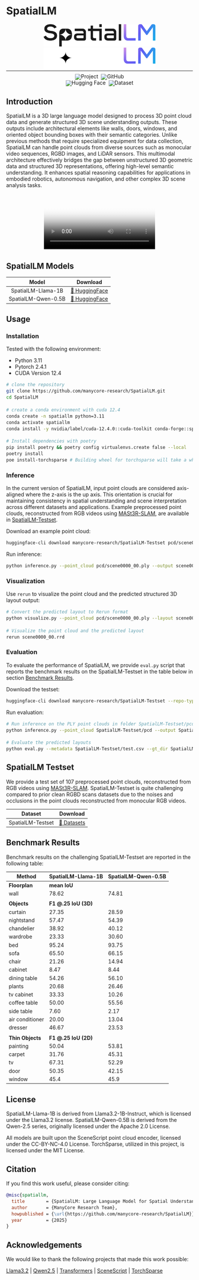 # SpatialLM

<!-- markdownlint-disable first-line-h1 -->
<!-- markdownlint-disable html -->
<!-- markdownlint-disable no-duplicate-header -->

<div align="center">
  <img src="figures/logo_light.png#gh-light-mode-only" width="60%" alt="SpatialLM" />
  <img src="figures/logo_dark.png#gh-dark-mode-only" width="60%" alt="SpatialLM" />
</div>
<hr style="margin-top: 0; margin-bottom: 8px;">
<div align="center" style="margin-top: 0; padding-top: 0; line-height: 1;">
    <a href="https://manycore-research.github.io/SpatialLM" target="_blank" style="margin: 2px;"><img alt="Project"
    src="https://img.shields.io/badge/🌐%20Website-SpatialLM-ffc107?color=42a5f5&logoColor=white" style="display: inline-block; vertical-align: middle;"/></a>
    <a href="https://github.com/manycore-research/SpatialLM" target="_blank" style="margin: 2px;"><img alt="GitHub"
    src="https://img.shields.io/badge/GitHub-SpatialLM-24292e?logo=github&logoColor=white" style="display: inline-block; vertical-align: middle;"/></a>
</div>
<div align="center" style="line-height: 1;">
    <a href="https://huggingface.co/manycore-research/SpatialLM-Llama-1B" target="_blank" style="margin: 2px;"><img alt="Hugging Face"
    src="https://img.shields.io/badge/%F0%9F%A4%97%20Hugging%20Face-SpatialLM%201B-ffc107?color=ffc107&logoColor=white" style="display: inline-block; vertical-align: middle;"/></a>
    <a href="https://huggingface.co/datasets/manycore-research/SpatialLM-Testset" target="_blank" style="margin: 2px;"><img alt="Dataset"
    src="https://img.shields.io/badge/%F0%9F%A4%97%20Dataset-SpatialLM-ffc107?color=ffc107&logoColor=white" style="display: inline-block; vertical-align: middle;"/></a>
</div>

## Introduction

SpatialLM is a 3D large language model designed to process 3D point cloud data and generate structured 3D scene understanding outputs. These outputs include architectural elements like walls, doors, windows, and oriented object bounding boxes with their semantic categories. Unlike previous methods that require specialized equipment for data collection, SpatialLM can handle point clouds from diverse sources such as monocular video sequences, RGBD images, and LiDAR sensors. This multimodal architecture effectively bridges the gap between unstructured 3D geometric data and structured 3D representations, offering high-level semantic understanding. It enhances spatial reasoning capabilities for applications in embodied robotics, autonomous navigation, and other complex 3D scene analysis tasks.

<div align="center">
  <video src="https://github.com/user-attachments/assets/c0218d6a-f676-41f8-ae76-bba228866306" poster="figures/cover.png"> </video>
</div>

## SpatialLM Models

<div align="center">

|      **Model**      | **Download**                                                                   |
| :-----------------: | ------------------------------------------------------------------------------ |
| SpatialLM-Llama-1B  | [🤗 HuggingFace](https://huggingface.co/manycore-research/SpatialLM-Llama-1B)  |
| SpatialLM-Qwen-0.5B | [🤗 HuggingFace](https://huggingface.co/manycore-research/SpatialLM-Qwen-0.5B) |

</div>

## Usage

### Installation

Tested with the following environment:

- Python 3.11
- Pytorch 2.4.1
- CUDA Version 12.4

```bash
# clone the repository
git clone https://github.com/manycore-research/SpatialLM.git
cd SpatialLM

# create a conda environment with cuda 12.4
conda create -n spatiallm python=3.11
conda activate spatiallm
conda install -y nvidia/label/cuda-12.4.0::cuda-toolkit conda-forge::sparsehash

# Install dependencies with poetry
pip install poetry && poetry config virtualenvs.create false --local
poetry install
poe install-torchsparse # Building wheel for torchsparse will take a while
```

### Inference

In the current version of SpatialLM, input point clouds are considered axis-aligned where the z-axis is the up axis. This orientation is crucial for maintaining consistency in spatial understanding and scene interpretation across different datasets and applications.
Example preprocessed point clouds, reconstructed from RGB videos using [MASt3R-SLAM](https://github.com/rmurai0610/MASt3R-SLAM), are available in [SpatialLM-Testset](#spatiallm-testset).

Download an example point cloud:

```bash
huggingface-cli download manycore-research/SpatialLM-Testset pcd/scene0000_00.ply --repo-type dataset --local-dir .
```

Run inference:

```bash
python inference.py --point_cloud pcd/scene0000_00.ply --output scene0000_00.txt --model_path manycore-research/SpatialLM-Llama-1B
```

### Visualization

Use `rerun` to visualize the point cloud and the predicted structured 3D layout output:

```bash
# Convert the predicted layout to Rerun format
python visualize.py --point_cloud pcd/scene0000_00.ply --layout scene0000_00.txt --save scene0000_00.rrd

# Visualize the point cloud and the predicted layout
rerun scene0000_00.rrd
```

### Evaluation

To evaluate the performance of SpatialLM, we provide `eval.py` script that reports the benchmark results on the SpatialLM-Testset in the table below in section [Benchmark Results](#benchmark-results).

Download the testset:

```bash
huggingface-cli download manycore-research/SpatialLM-Testset --repo-type dataset --local-dir SpatialLM-Testset
```

Run evaluation:

```bash
# Run inference on the PLY point clouds in folder SpatialLM-Testset/pcd with SpatialLM-Llama-1B model
python inference.py --point_cloud SpatialLM-Testset/pcd --output SpatialLM-Testset/pred --model_path manycore-research/SpatialLM-Llama-1B

# Evaluate the predicted layouts
python eval.py --metadata SpatialLM-Testset/test.csv --gt_dir SpatialLM-Testset/layout --pred_dir SpatialLM-Testset/pred --label_mapping SpatialLM-Testset/benchmark_categories.tsv
```

## SpatialLM Testset

We provide a test set of 107 preprocessed point clouds, reconstructed from RGB videos using [MASt3R-SLAM](https://github.com/rmurai0610/MASt3R-SLAM). SpatialLM-Testset is quite challenging compared to prior clean RGBD scans datasets due to the noises and occlusions in the point clouds reconstructed from monocular RGB videos.

<div align="center">

|    **Dataset**    | **Download**                                                                       |
| :---------------: | ---------------------------------------------------------------------------------- |
| SpatialLM-Testset | [🤗 Datasets](https://huggingface.co/datasets/manycore-research/SpatialLM-TestSet) |

</div>

## Benchmark Results

Benchmark results on the challenging SpatialLM-Testset are reported in the following table:

<div align="center">

| **Method**       | **SpatialLM-Llama-1B** | **SpatialLM-Qwen-0.5B** |
| ---------------- | ---------------------- | ----------------------- |
| **Floorplan**    | **mean IoU**           |                         |
| wall             | 78.62                  | 74.81                   |
|                  |                        |                         |
| **Objects**      | **F1 @.25 IoU (3D)**   |                         |
| curtain          | 27.35                  | 28.59                   |
| nightstand       | 57.47                  | 54.39                   |
| chandelier       | 38.92                  | 40.12                   |
| wardrobe         | 23.33                  | 30.60                   |
| bed              | 95.24                  | 93.75                   |
| sofa             | 65.50                  | 66.15                   |
| chair            | 21.26                  | 14.94                   |
| cabinet          | 8.47                   | 8.44                    |
| dining table     | 54.26                  | 56.10                   |
| plants           | 20.68                  | 26.46                   |
| tv cabinet       | 33.33                  | 10.26                   |
| coffee table     | 50.00                  | 55.56                   |
| side table       | 7.60                   | 2.17                    |
| air conditioner  | 20.00                  | 13.04                   |
| dresser          | 46.67                  | 23.53                   |
|                  |                        |                         |
| **Thin Objects** | **F1 @.25 IoU (2D)**   |                         |
| painting         | 50.04                  | 53.81                   |
| carpet           | 31.76                  | 45.31                   |
| tv               | 67.31                  | 52.29                   |
| door             | 50.35                  | 42.15                   |
| window           | 45.4                   | 45.9                    |

</div>

## License

SpatialLM-Llama-1B is derived from Llama3.2-1B-Instruct, which is licensed under the Llama3.2 license.
SpatialLM-Qwen-0.5B is derived from the Qwen-2.5 series, originally licensed under the Apache 2.0 License.

All models are built upon the SceneScript point cloud encoder, licensed under the CC-BY-NC-4.0 License. TorchSparse, utilized in this project, is licensed under the MIT License.

## Citation

If you find this work useful, please consider citing:

```bibtex
@misc{spatiallm,
  title        = {SpatialLM: Large Language Model for Spatial Understanding},
  author       = {ManyCore Research Team},
  howpublished = {\url{https://github.com/manycore-research/SpatialLM}},
  year         = {2025}
}
```

## Acknowledgements

We would like to thank the following projects that made this work possible:

[Llama3.2](https://github.com/meta-llama) | [Qwen2.5](https://github.com/QwenLM/Qwen2.5) | [Transformers](https://github.com/huggingface/transformers) | [SceneScript](https://github.com/facebookresearch/scenescript) | [TorchSparse](https://github.com/mit-han-lab/torchsparse)
